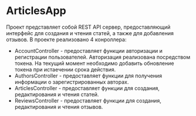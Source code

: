 # ArticlesApp
Проект представляет собой REST API сервер, предоставляющий интерфейс для создания и чтения статей, а также для добавления отзывов.
В проекте реализовано 4 конроллера:
- AccountController - предоставляет функции авторизации и регистрации пользователей. Авторизация реализована посредством токена. На текущий момент необходимо добавить обновление токена при истаечении срока действия.
- AuthorsController - предоставляет функции для получения информации о зарегистрированных авторах.
- ArticlesController - предоставляет функции для создания, редактирования и чтения статей.
- ReviewsController - предоставляет функции для создания, редактирования и чтения отзывов.
